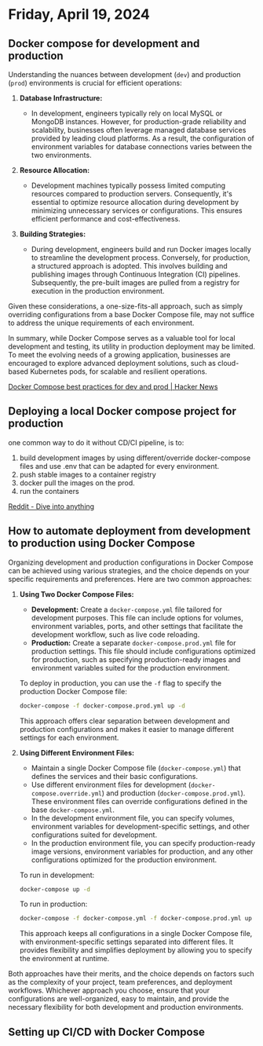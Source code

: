 # Friday, April 19, 2024

## Docker compose for development and production

Understanding the nuances between development (`dev`) and production (`prod`) environments is crucial for efficient operations:

1. **Database Infrastructure:**
   - In development, engineers typically rely on local MySQL or MongoDB instances. However, for production-grade reliability and scalability, businesses often leverage managed database services provided by leading cloud platforms. As a result, the configuration of environment variables for database connections varies between the two environments.

2. **Resource Allocation:**
   - Development machines typically possess limited computing resources compared to production servers. Consequently, it's essential to optimize resource allocation during development by minimizing unnecessary services or configurations. This ensures efficient performance and cost-effectiveness.

3. **Building Strategies:**
   - During development, engineers build and run Docker images locally to streamline the development process. Conversely, for production, a structured approach is adopted. This involves building and publishing images through Continuous Integration (CI) pipelines. Subsequently, the pre-built images are pulled from a registry for execution in the production environment.

Given these considerations, a one-size-fits-all approach, such as simply overriding configurations from a base Docker Compose file, may not suffice to address the unique requirements of each environment.

In summary, while Docker Compose serves as a valuable tool for local development and testing, its utility in production deployment may be limited. To meet the evolving needs of a growing application, businesses are encouraged to explore advanced deployment solutions, such as cloud-based Kubernetes pods, for scalable and resilient operations.


[Docker Compose best practices for dev and prod | Hacker News](https://news.ycombinator.com/item?id=32484008)

## Deploying a local Docker compose project for production

one common way to do it without CD/CI pipeline, is to:

1. build development images by using different/override docker-compose files and use .env that can be adapted for every environment.
2. push stable images to a container registry
3. docker pull the images on the prod.
4. run the containers

[Reddit - Dive into anything](https://www.reddit.com/r/docker/comments/s0fn94/how_to_deploy_a_local_docker_compose_project_to_a/)

## How to automate deployment from development to production using Docker Compose

Organizing development and production configurations in Docker Compose can be achieved using various strategies, and the choice depends on your specific requirements and preferences. Here are two common approaches:

1. **Using Two Docker Compose Files:**
   - **Development:** Create a `docker-compose.yml` file tailored for development purposes. This file can include options for volumes, environment variables, ports, and other settings that facilitate the development workflow, such as live code reloading.
   - **Production:** Create a separate `docker-compose.prod.yml` file for production settings. This file should include configurations optimized for production, such as specifying production-ready images and environment variables suited for the production environment.

   To deploy in production, you can use the `-f` flag to specify the production Docker Compose file:
   ```sh
   docker-compose -f docker-compose.prod.yml up -d
   ```

   This approach offers clear separation between development and production configurations and makes it easier to manage different settings for each environment.

2. **Using Different Environment Files:**
   - Maintain a single Docker Compose file (`docker-compose.yml`) that defines the services and their basic configurations.
   - Use different environment files for development (`docker-compose.override.yml`) and production (`docker-compose.prod.yml`). These environment files can override configurations defined in the base `docker-compose.yml`.
   - In the development environment file, you can specify volumes, environment variables for development-specific settings, and other configurations suited for development.
   - In the production environment file, you can specify production-ready image versions, environment variables for production, and any other configurations optimized for the production environment.

   To run in development:
   ```sh
   docker-compose up -d
   ```

   To run in production:
   ```sh
   docker-compose -f docker-compose.yml -f docker-compose.prod.yml up -d
   ```

   This approach keeps all configurations in a single Docker Compose file, with environment-specific settings separated into different files. It provides flexibility and simplifies deployment by allowing you to specify the environment at runtime.

Both approaches have their merits, and the choice depends on factors such as the complexity of your project, team preferences, and deployment workflows. Whichever approach you choose, ensure that your configurations are well-organized, easy to maintain, and provide the necessary flexibility for both development and production environments.

## Setting up CI/CD with Docker Compose